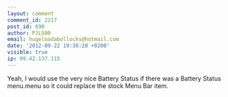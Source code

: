 ```yaml
---
layout: comment
comment_id: 2217
post_id: 690
author: PJL500
email: hugeloadabollocks@hotmail.com
date: '2012-09-22 19:38:20 +0200'
visible: true
ip: 99.42.137.115
---
```

Yeah, I would use the very nice Battery Status if there was a Battery Status menu.menu so it could replace the stock Menu Bar item.
